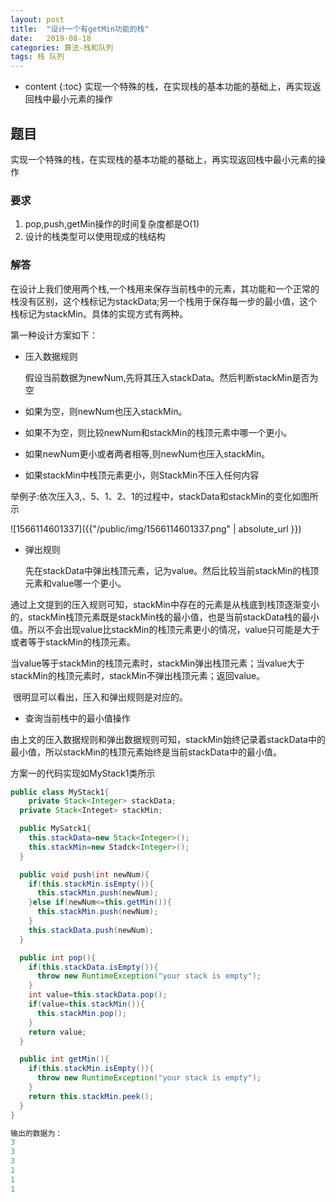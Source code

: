 ```yaml
---
layout: post
title:  "设计一个有getMin功能的栈"
date:   2019-08-18 
categories: 算法-栈和队列
tags: 栈 队列
---
```


* content
{:toc}
实现一个特殊的栈，在实现栈的基本功能的基础上，再实现返回栈中最小元素的操作




## 题目

实现一个特殊的栈，在实现栈的基本功能的基础上，再实现返回栈中最小元素的操作

### 要求
1. pop,push,getMin操作的时间复杂度都是O(1)
2. 设计的栈类型可以使用现成的栈结构
 
### 解答

​	在设计上我们使用两个栈,一个栈用来保存当前栈中的元素，其功能和一个正常的栈没有区别，这个栈标记为stackData;另一个栈用于保存每一步的最小值，这个栈标记为stackMin。具体的实现方式有两种。

第一种设计方案如下：

+ 压入数据规则

  假设当前数据为newNum,先将其压入stackData。然后判断stackMin是否为空

+ 如果为空，则newNum也压入stackMin。

+ 如果不为空，则比较newNum和stackMin的栈顶元素中哪一个更小。

+ 如果newNum更小或者两者相等,则newNum也压入stackMin。

+ 如果stackMin中栈顶元素更小，则StackMin不压入任何内容

举例子:依次压入3,、5、1、2、1的过程中，stackData和stackMin的变化如图所示

![1566114601337]({{"/public/img/1566114601337.png" | absolute_url }})  

+ 弹出规则

  先在stackData中弹出栈顶元素，记为value。然后比较当前stackMin的栈顶元素和value哪一个更小。

通过上文提到的压入规则可知，stackMin中存在的元素是从栈底到栈顶逐渐变小的，stackMin栈顶元素既是stackMin栈的最小值，也是当前stackData栈的最小值。所以不会出现value比stackMin的栈顶元素更小的情况，value只可能是大于或者等于stackMin的栈顶元素。

​		当value等于stackMin的栈顶元素时，stackMin弹出栈顶元素；当value大于stackMin的栈顶元素时，stackMin不弹出栈顶元素；返回value。

​		很明显可以看出，压入和弹出规则是对应的。

+ 查询当前栈中的最小值操作

由上文的压入数据规则和弹出数据规则可知，stackMin始终记录着stackData中的最小值，所以stackMin的栈顶元素始终是当前stackData中的最小值。

方案一的代码实现如MyStack1类所示

``` java
public class MyStack1{
	private Stack<Integer> stackData;
  private Stack<Integet> stackMin;

  public MySatck1{
    this.stackData=new Stack<Integer>();
    this.stackMin=new Stadck<Integer>();
  }

  public void push(int newNum){
    if(this.stackMin.isEmpty()){
      this.stackMin.push(newNum);
    }else if(newNum<=this.getMin()){
      this.stackMin.push(newNum);
    }
    this.stackData.push(newNum);
  }

  public int pop(){
    if(this.stackData.isEmpty()){
      throw new RuntimeException("your stack is empty");
    }
    int value=this.stackData.pop();
    if(value=this.stackMin()){
      this.stackMin.pop();
    }
    return value;
  }

  public int getMin(){
    if(this.stackMin.isEmpty()){
      throw new RuntimeException("your stack is empty");
    }
    return this.stackMin.peek();
  }
}

输出的数据为：
3
3
3
1
1
1
```

